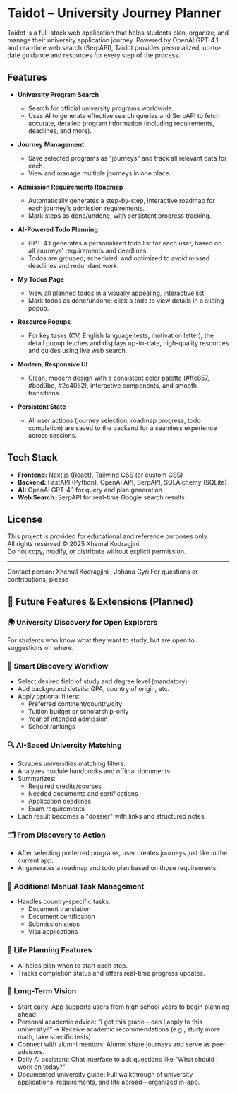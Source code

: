 # Taidot – University Journey Planner

Taidot is a full-stack web application that helps students plan, organize, and manage their university application journey. Powered by OpenAI GPT-4.1 and real-time web search (SerpAPI), Taidot provides personalized, up-to-date guidance and resources for every step of the process.

## Features

- **University Program Search**
  - Search for official university programs worldwide.
  - Uses AI to generate effective search queries and SerpAPI to fetch accurate, detailed program information (including requirements, deadlines, and more).

- **Journey Management**
  - Save selected programs as "journeys" and track all relevant data for each.
  - View and manage multiple journeys in one place.

- **Admission Requirements Roadmap**
  - Automatically generates a step-by-step, interactive roadmap for each journey's admission requirements.
  - Mark steps as done/undone, with persistent progress tracking.

- **AI-Powered Todo Planning**
  - GPT-4.1 generates a personalized todo list for each user, based on all journeys' requirements and deadlines.
  - Todos are grouped, scheduled, and optimized to avoid missed deadlines and redundant work.

- **My Todos Page**
  - View all planned todos in a visually appealing, interactive list.
  - Mark todos as done/undone; click a todo to view details in a sliding popup.

- **Resource Popups**
  - For key tasks (CV, English language tests, motivation letter), the detail popup fetches and displays up-to-date, high-quality resources and guides using live web search.

- **Modern, Responsive UI**
  - Clean, modern design with a consistent color palette (#ffc857, #bcd9be, #2e4052), interactive components, and smooth transitions.

- **Persistent State**
  - All user actions (journey selection, roadmap progress, todo completion) are saved to the backend for a seamless experience across sessions.

## Tech Stack
- **Frontend:** Next.js (React), Tailwind CSS (or custom CSS)
- **Backend:** FastAPI (Python), OpenAI API, SerpAPI, SQLAlchemy (SQLite)
- **AI:** OpenAI GPT-4.1 for query and plan generation
- **Web Search:** SerpAPI for real-time Google search results

## License

This project is provided for educational and reference purposes only.  
All rights reserved © 2025 Xhemal Kodragjini.  
Do not copy, modify, or distribute without explicit permission.

---
Contact person: Xhemal Kodragjini ,  Johana Cyri
For questions or contributions, please

## 🚀 Future Features & Extensions (Planned)

### 🌍 University Discovery for Open Explorers
For students who know what they want to study, but are open to suggestions on where.

### 🧠 Smart Discovery Workflow
- Select desired field of study and degree level (mandatory).
- Add background details: GPA, country of origin, etc.
- Apply optional filters:
  - Preferred continent/country/city
  - Tuition budget or scholarship-only
  - Year of intended admission
  - School rankings

### 🔍 AI-Based University Matching
- Scrapes universities matching filters.
- Analyzes module handbooks and official documents.
- Summarizes:
  - Required credits/courses
  - Needed documents and certifications
  - Application deadlines
  - Exam requirements
- Each result becomes a "dossier" with links and structured notes.

### 🗂️ From Discovery to Action
- After selecting preferred programs, user creates journeys just like in the current app.
- AI generates a roadmap and todo plan based on those requirements.

### 📝 Additional Manual Task Management
- Handles country-specific tasks:
  - Document translation
  - Document certification
  - Submission steps
  - Visa applications

### 🧭 Life Planning Features
- AI helps plan when to start each step.
- Tracks completion status and offers real-time progress updates.

### 💬 Long-Term Vision
- Start early: App supports users from high school years to begin planning ahead.
- Personal academic advice: “I got this grade – can I apply to this university?” → Receive academic recommendations (e.g., study more math, take specific tests).
- Connect with alumni mentors: Alumni share journeys and serve as peer advisors.
- Daily AI assistant: Chat interface to ask questions like "What should I work on today?"
- Documented university guide: Full walkthrough of university applications, requirements, and life abroad—organized in-app.